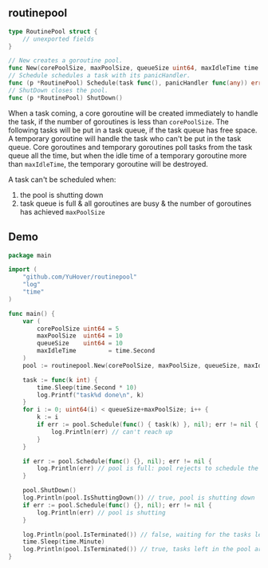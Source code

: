 ## routinepool
```go
type RoutinePool struct {
    // unexported fields
}

// New creates a goroutine pool.
func New(corePoolSize, maxPoolSize, queueSize uint64, maxIdleTime time.Duration) *RoutinePool
// Schedule schedules a task with its panicHandler.
func (p *RoutinePool) Schedule(task func(), panicHandler func(any)) error
// ShutDown closes the pool.
func (p *RoutinePool) ShutDown()
```

When a task coming, a core goroutine will be created immediately to handle the task, if the number of goroutines is less than `corePoolSize`. The following tasks will be put in a task queue, if the task queue has free space. A temporary goroutine will handle the task who can't be put in the task queue. Core goroutines and temporary goroutines poll tasks from the task queue all the time, but when the idle time of a temporary goroutine more than `maxIdleTime`, the temporary goroutine will be destroyed.

A task can't be scheduled when:

1. the pool is shutting down
2. task queue is full & all goroutines are busy & the number of goroutines has achieved `maxPoolSize`

## Demo

```go
package main

import (
    "github.com/YuHover/routinepool"
    "log"
    "time"
)

func main() {
    var (
        corePoolSize uint64 = 5
        maxPoolSize  uint64 = 10
        queueSize    uint64 = 10
        maxIdleTime         = time.Second
    )
    pool := routinepool.New(corePoolSize, maxPoolSize, queueSize, maxIdleTime)

    task := func(k int) {
        time.Sleep(time.Second * 10)
        log.Printf("task%d done\n", k)
    }
    for i := 0; uint64(i) < queueSize+maxPoolSize; i++ {
        k := i
        if err := pool.Schedule(func() { task(k) }, nil); err != nil {
            log.Println(err) // can't reach up
        }
    }

    if err := pool.Schedule(func() {}, nil); err != nil {
        log.Println(err) // pool is full: pool rejects to schedule the task
    }

    pool.ShutDown()
    log.Println(pool.IsShuttingDown()) // true, pool is shutting down
    if err := pool.Schedule(func() {}, nil); err != nil {
        log.Println(err) // pool is shutting
    }

    log.Println(pool.IsTerminated()) // false, waiting for the tasks left in the pool
    time.Sleep(time.Minute)
    log.Println(pool.IsTerminated()) // true, tasks left in the pool are handled completely
}
```

